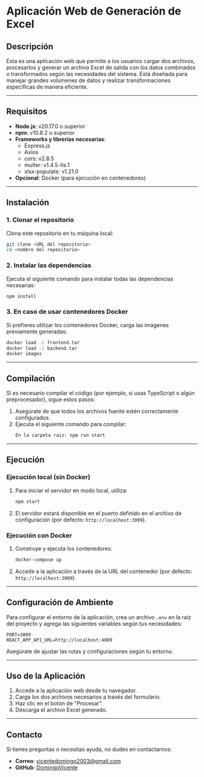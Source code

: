 
# Aplicación Web de Generación de Excel

## Descripción

Esta es una aplicación web que permite a los usuarios cargar dos archivos, procesarlos y generar un archivo Excel de salida con los datos combinados o transformados según las necesidades del sistema. Está diseñada para manejar grandes volúmenes de datos y realizar transformaciones específicas de manera eficiente.

---

## Requisitos

- **Node.js**: v20.17.0 o superior  
- **npm**: v10.8.2 o superior  
- **Frameworks y librerías necesarias**:
  - Express.js
  - Axios
  - cors: v2.8.5
  - multer: v1.4.5-lts.1
  - xlsx-populate: v1.21.0
- **Opcional**: Docker (para ejecución en contenedores)

---

## Instalación

### 1. Clonar el repositorio
Clona este repositorio en tu máquina local:
```bash
git clone <URL del repositorio>
cd <nombre del repositorio>
```

### 2. Instalar las dependencias
Ejecuta el siguiente comando para instalar todas las dependencias necesarias:
```bash
npm install
```

### 3. En caso de usar contenedores Docker
Si prefieres utilizar los contenedores Docker, carga las imágenes previamente generadas:
```bash
docker load -i frontend.tar
docker load -i backend.tar
docker images
```

---

## Compilación

Si es necesario compilar el código (por ejemplo, si usas TypeScript o algún preprocesador), sigue estos pasos:

1. Asegúrate de que todos los archivos fuente estén correctamente configurados.
2. Ejecuta el siguiente comando para compilar:
   ```bash
   En la carpeta raiz: npm run start
   ```

---

## Ejecución

### Ejecución local (sin Docker)
1. Para iniciar el servidor en modo local, utiliza:
   ```bash
   npm start
   ```
2. El servidor estará disponible en el puerto definido en el archivo de configuración (por defecto: `http://localhost:3009`).

### Ejecución con Docker
1. Construye y ejecuta los contenedores:
   ```bash
   docker-compose up
   ```
2. Accede a la aplicación a través de la URL del contenedor (por defecto: `http://localhost:3009`).

---

## Configuración de Ambiente

Para configurar el entorno de la aplicación, crea un archivo `.env` en la raíz del proyecto y agrega las siguientes variables según tus necesidades:

```env
PORT=3009
REACT_APP_API_URL=http://localhost:4009
```

Asegúrate de ajustar las rutas y configuraciones según tu entorno.

---

## Uso de la Aplicación

1. Accede a la aplicación web desde tu navegador.
2. Carga los dos archivos necesarios a través del formulario.
3. Haz clic en el botón de "Procesar".
4. Descarga el archivo Excel generado.

---

## Contacto

Si tienes preguntas o necesitas ayuda, no dudes en contactarnos:
- **Correo**: vicentedomingo2003@gmail.com
- **GitHub**: [DomingoVicente](https://github.com/DomingoVicente)
